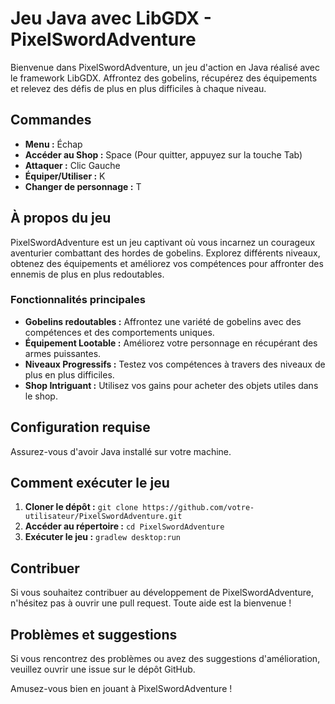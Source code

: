 # Jeu Java avec LibGDX - PixelSwordAdventure

Bienvenue dans PixelSwordAdventure, un jeu d'action en Java réalisé avec le framework LibGDX. Affrontez des gobelins, récupérez des équipements et relevez des défis de plus en plus difficiles à chaque niveau.

## Commandes

- **Menu :** Échap
- **Accéder au Shop :** Space (Pour quitter, appuyez sur la touche Tab)
- **Attaquer :** Clic Gauche
- **Équiper/Utiliser :** K
- **Changer de personnage :** T

## À propos du jeu

PixelSwordAdventure est un jeu captivant où vous incarnez un courageux aventurier combattant des hordes de gobelins. Explorez différents niveaux, obtenez des équipements et améliorez vos compétences pour affronter des ennemis de plus en plus redoutables.

### Fonctionnalités principales

- **Gobelins redoutables :** Affrontez une variété de gobelins avec des compétences et des comportements uniques.
- **Équipement Lootable :** Améliorez votre personnage en récupérant des armes puissantes.
- **Niveaux Progressifs :** Testez vos compétences à travers des niveaux de plus en plus difficiles.
- **Shop Intriguant :** Utilisez vos gains pour acheter des objets utiles dans le shop.

## Configuration requise

Assurez-vous d'avoir Java installé sur votre machine.

## Comment exécuter le jeu

1. **Cloner le dépôt :** `git clone https://github.com/votre-utilisateur/PixelSwordAdventure.git`
2. **Accéder au répertoire :** `cd PixelSwordAdventure`
3. **Exécuter le jeu :** `gradlew desktop:run`

## Contribuer

Si vous souhaitez contribuer au développement de PixelSwordAdventure, n'hésitez pas à ouvrir une pull request. Toute aide est la bienvenue !

## Problèmes et suggestions

Si vous rencontrez des problèmes ou avez des suggestions d'amélioration, veuillez ouvrir une issue sur le dépôt GitHub.

Amusez-vous bien en jouant à PixelSwordAdventure !
